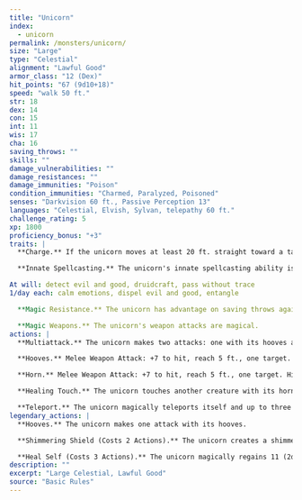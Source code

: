 ```yaml
---
title: "Unicorn"
index:
  - unicorn
permalink: /monsters/unicorn/
size: "Large"
type: "Celestial"
alignment: "Lawful Good"
armor_class: "12 (Dex)"
hit_points: "67 (9d10+18)"
speed: "walk 50 ft."
str: 18
dex: 14
con: 15
int: 11
wis: 17
cha: 16
saving_throws: ""
skills: ""
damage_vulnerabilities: ""
damage_resistances: ""
damage_immunities: "Poison"
condition_immunities: "Charmed, Paralyzed, Poisoned"
senses: "Darkvision 60 ft., Passive Perception 13"
languages: "Celestial, Elvish, Sylvan, telepathy 60 ft."
challenge_rating: 5
xp: 1800
proficiency_bonus: "+3"
traits: |
  **Charge.** If the unicorn moves at least 20 ft. straight toward a target and then hits it with a horn attack on the same turn, the target takes an extra 9 (2d8) piercing damage. If the target is a creature, it must succeed on a DC 15 Strength saving throw or be knocked prone.

  **Innate Spellcasting.** The unicorn's innate spellcasting ability is Charisma (spell save DC 14). The unicorn can innately cast the following spells, requiring no components:

At will: detect evil and good, druidcraft, pass without trace
1/day each: calm emotions, dispel evil and good, entangle

  **Magic Resistance.** The unicorn has advantage on saving throws against spells and other magical effects.

  **Magic Weapons.** The unicorn's weapon attacks are magical.
actions: |
  **Multiattack.** The unicorn makes two attacks: one with its hooves and one with its horn.

  **Hooves.** Melee Weapon Attack: +7 to hit, reach 5 ft., one target. Hit: 11 (2d6 + 4) bludgeoning damage.

  **Horn.** Melee Weapon Attack: +7 to hit, reach 5 ft., one target. Hit: 8 (1d8 + 4) piercing damage.

  **Healing Touch.** The unicorn touches another creature with its horn. The target magically regains 11 (2d8 + 2) hit points. In addition, the touch removes all diseases and neutralizes all poisons afflicting the target.

  **Teleport.** The unicorn magically teleports itself and up to three willing creatures it can see within 5 ft. of it, along with any equipment they are wearing or carrying, to a location the unicorn is familiar with, up to 1 mile away.  
legendary_actions: |
  **Hooves.** The unicorn makes one attack with its hooves.

  **Shimmering Shield (Costs 2 Actions).** The unicorn creates a shimmering, magical field around itself or another creature it can see within 60 ft. of it. The target gains a +2 bonus to AC until the end of the unicorn's next turn.

  **Heal Self (Costs 3 Actions).** The unicorn magically regains 11 (2d8 + 2) hit points.
description: ""
excerpt: "Large Celestial, Lawful Good"
source: "Basic Rules"
---
```

